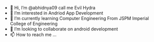 - 👋 Hi, I’m @abhidnya09 call me Evil Hydra
- 👀 I’m interested in Andriod App Development
- 🌱 I’m currently learning Computer Engineering From JSPM Imperial College of Engineering
- 💞️ I’m looking to collaborate on android development
- 📫 How to reach me ...

<!---
abhidnya09/abhidnya09 is a ✨ special ✨ repository because its `README.md` (this file) appears on your GitHub profile.
You can click the Preview link to take a look at your changes.
--->
